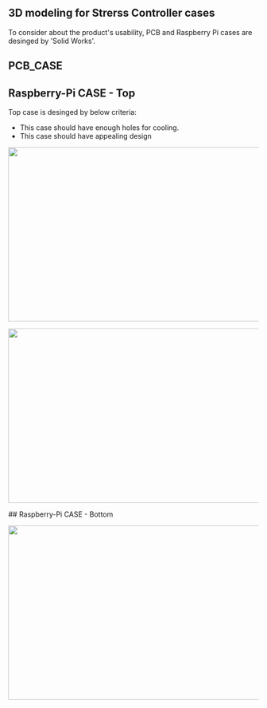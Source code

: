 ## 3D modeling for Strerss Controller cases 
To consider about the product's usability, PCB and Raspberry Pi cases are desinged by 'Solid Works'.  

## PCB_CASE


## Raspberry-Pi CASE - Top 
Top case is desinged by below criteria: 
* This case should have enough holes for cooling.  
* This case should have appealing design 

<p align="center">
  <img width="550" height="350" src="https://user-images.githubusercontent.com/46483800/55817336-376a3600-5aec-11e9-937a-18403e048f51.jpg">
</p>
<p align="center">
  <img width="550" height="350" src="https://user-images.githubusercontent.com/46483800/55817509-a051ae00-5aec-11e9-877a-faa0a9bede44.jpg">
</p>
## Raspberry-Pi CASE - Bottom 

<p align="center">
  <img width="550" height="350" src="https://user-images.githubusercontent.com/46483800/55817793-25d55e00-5aed-11e9-9df1-6e0ec09588d4.jpg">
</p>
